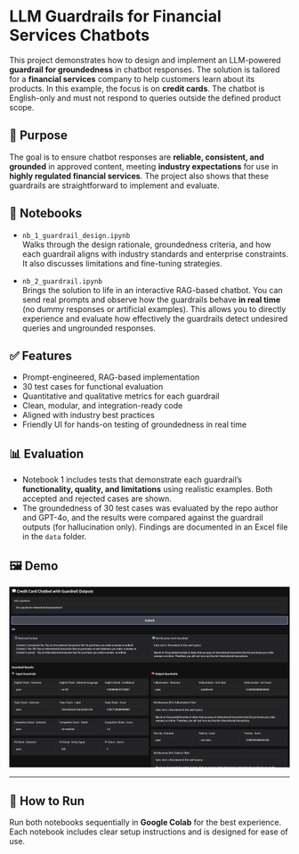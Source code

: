 # LLM Guardrails for Financial Services Chatbots

This project demonstrates how to design and implement an LLM-powered **guardrail for groundedness** in chatbot responses. The solution is tailored for a **financial services** company to help customers learn about its products. In this example, the focus is on **credit cards**. The chatbot is English-only and must not respond to queries outside the defined product scope.

## 🧠 Purpose

The goal is to ensure chatbot responses are **reliable, consistent, and grounded** in approved content, meeting **industry expectations** for use in **highly regulated financial services**. The project also shows that these guardrails are straightforward to implement and evaluate.

## 📘 Notebooks

- `nb_1_guardrail_design.ipynb`  
  Walks through the design rationale, groundedness criteria, and how each guardrail aligns with industry standards and enterprise constraints. It also discusses limitations and fine-tuning strategies.

- `nb_2_guardrail.ipynb`  
  Brings the solution to life in an interactive RAG-based chatbot. You can send real prompts and observe how the guardrails behave **in real time** (no dummy responses or artificial examples). This allows you to directly experience and evaluate how effectively the guardrails detect undesired queries and ungrounded responses.

## ✅ Features

- Prompt-engineered, RAG-based implementation
- 30 test cases for functional evaluation
- Quantitative and qualitative metrics for each guardrail
- Clean, modular, and integration-ready code
- Aligned with industry best practices
- Friendly UI for hands-on testing of groundedness in real time

## 📊 Evaluation

- Notebook 1 includes tests that demonstrate each guardrail’s **functionality, quality, and limitations** using realistic examples. Both accepted and rejected cases are shown.
- The groundedness of 30 test cases was evaluated by the repo author and GPT-4o, and the results were compared against the guardrail outputs (for hallucination only). Findings are documented in an Excel file in the `data` folder.

## 🖼️ Demo

<p align="center">
  <img src="assets/demo-ui.png" alt="Demo UI" width="800"/>
</p>

---

## 🚀 How to Run

Run both notebooks sequentially in **Google Colab** for the best experience.  
Each notebook includes clear setup instructions and is designed for ease of use.
